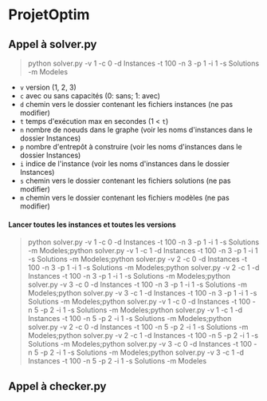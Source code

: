 # ProjetOptim

## Appel à solver.py
> python solver.py -v 1 -c 0 -d Instances -t 100 -n 3 -p 1 -i 1 -s Solutions -m Modeles
- `v` version (1, 2, 3)
- `c` avec ou sans capacités (0: sans; 1: avec)
- `d` chemin vers le dossier contenant les fichiers instances (ne pas modifier)
- `t` temps d'exécution max en secondes (1 < `t`)
- `n` nombre de noeuds dans le graphe (voir les noms d'instances dans le dossier Instances)
- `p` nombre d'entrepôt à construire (voir les noms d'instances dans le dossier Instances)
- `i` indice de l'instance (voir les noms d'instances dans le dossier Instances)
- `s` chemin vers le dossier contenant les fichiers solutions (ne pas modifier)
- `m` chemin vers le dossier contenant les fichiers modèles (ne pas modifier)

#### Lancer toutes les instances et toutes les versions

> python solver.py -v 1 -c 0 -d Instances -t 100 -n 3 -p 1 -i 1 -s Solutions -m Modeles;python solver.py -v 1 -c 1 -d Instances -t 100 -n 3 -p 1 -i 1 -s Solutions -m Modeles;python solver.py -v 2 -c 0 -d Instances -t 100 -n 3 -p 1 -i 1 -s Solutions -m Modeles;python solver.py -v 2 -c 1 -d Instances -t 100 -n 3 -p 1 -i 1 -s Solutions -m Modeles;python solver.py -v 3 -c 0 -d Instances -t 100 -n 3 -p 1 -i 1 -s Solutions -m Modeles;python solver.py -v 3 -c 1 -d Instances -t 100 -n 3 -p 1 -i 1 -s Solutions -m Modeles;python solver.py -v 1 -c 0 -d Instances -t 100 -n 5 -p 2 -i 1 -s Solutions -m Modeles;python solver.py -v 1 -c 1 -d Instances -t 100 -n 5 -p 2 -i 1 -s Solutions -m Modeles;python solver.py -v 2 -c 0 -d Instances -t 100 -n 5 -p 2 -i 1 -s Solutions -m Modeles;python solver.py -v 2 -c 1 -d Instances -t 100 -n 5 -p 2 -i 1 -s Solutions -m Modeles;python solver.py -v 3 -c 0 -d Instances -t 100 -n 5 -p 2 -i 1 -s Solutions -m Modeles;python solver.py -v 3 -c 1 -d Instances -t 100 -n 5 -p 2 -i 1 -s Solutions -m Modeles

## Appel à checker.py
